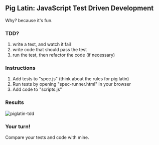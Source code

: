 ## Pig Latin: JavaScript Test Driven Development

Why? because it's fun.

### TDD?

1. write a test, and watch it fail
2. write code that should pass the test
3. run the test, then refactor the code (if necessary)

### Instructions

1. Add tests to "spec.js" (think about the rules for pig latin)
2. Run tests by opening "spec-runner.html" in your browser
3. Add code to "scripts.js"

### Results

![piglatin-tdd](https://raw.github.com/mjhea0/pig-latin-tdd/master/piglatin-tdd.png)

### Your turn!

Compare your tests and code with mine.


